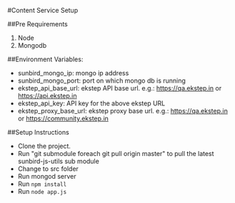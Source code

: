 #Content Service  Setup

##Pre Requirements
1. Node
2. Mongodb

##Environment Variables:
* sunbird_mongo_ip: mongo ip address
* sunbird_mongo_port: port on which mongo db is running
* ekstep_api_base_url: ekstep API base url. e.g.: https://qa.ekstep.in or https://api.ekstep.in
* ekstep_api_key: API key for the above ekstep URL
* ekstep_proxy_base_url: ekstep proxy base url. e.g.: https://qa.ekstep.in or https://community.ekstep.in

##Setup Instructions
* Clone the project.
* Run "git submodule foreach git pull origin master" to pull the latest sunbird-js-utils sub module
* Change to src folder
* Run mongod server
* Run `npm install`
* Run `node app.js`





